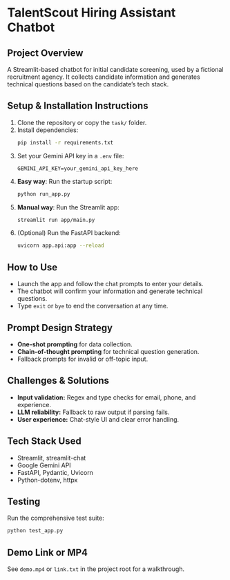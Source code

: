 # TalentScout Hiring Assistant Chatbot

## Project Overview
A Streamlit-based chatbot for initial candidate screening, used by a fictional recruitment agency. It collects candidate information and generates technical questions based on the candidate’s tech stack.

## Setup & Installation Instructions
1. Clone the repository or copy the `task/` folder.
2. Install dependencies:
   ```bash
   pip install -r requirements.txt
   ```
3. Set your Gemini API key in a `.env` file:
   ```env
   GEMINI_API_KEY=your_gemini_api_key_here
   ```
4. **Easy way**: Run the startup script:
   ```bash
   python run_app.py
   ```
5. **Manual way**: Run the Streamlit app:
   ```bash
   streamlit run app/main.py
   ```
6. (Optional) Run the FastAPI backend:
   ```bash
   uvicorn app.api:app --reload
   ```

## How to Use
- Launch the app and follow the chat prompts to enter your details.
- The chatbot will confirm your information and generate technical questions.
- Type `exit` or `bye` to end the conversation at any time.

## Prompt Design Strategy
- **One-shot prompting** for data collection.
- **Chain-of-thought prompting** for technical question generation.
- Fallback prompts for invalid or off-topic input.

## Challenges & Solutions
- **Input validation:** Regex and type checks for email, phone, and experience.
- **LLM reliability:** Fallback to raw output if parsing fails.
- **User experience:** Chat-style UI and clear error handling.

## Tech Stack Used
- Streamlit, streamlit-chat
- Google Gemini API
- FastAPI, Pydantic, Uvicorn
- Python-dotenv, httpx

## Testing
Run the comprehensive test suite:
```bash
python test_app.py
```

## Demo Link or MP4
See `demo.mp4` or `link.txt` in the project root for a walkthrough.
